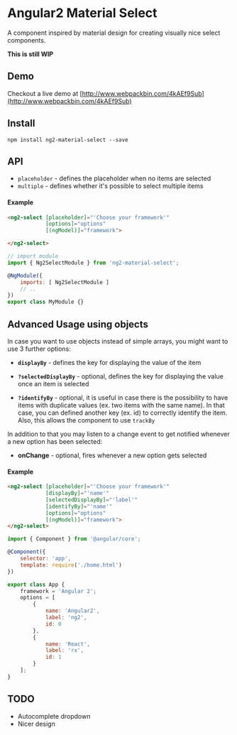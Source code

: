 # Angular2 Material Select

A component inspired by material design for creating visually nice select components.

**This is still WIP**

## Demo
Checkout a live demo at [http://www.webpackbin.com/4kAEf9Sub](http://www.webpackbin.com/4kAEf9Sub)

## Install

    npm install ng2-material-select --save

## API
- `placeholder` - defines the placeholder when no items are selected
- `multiple` - defines whether it's possible to select multiple items


#### Example
```html
<ng2-select [placeholder]="'Choose your framework'"
            [options]="options"
            [(ngModel)]="framework">

</ng2-select>
```
```javascript
// import module
import { Ng2SelectModule } from 'ng2-material-select';

@NgModule({
    imports: [ Ng2SelectModule ]
    // ..
})
export class MyModule {}
```

## Advanced Usage using objects

In case you want to use objects instead of simple arrays, you might want to use 3 further options:
- **`displayBy`** - defines the key for displaying the value of the item

- **`?selectedDisplayBy`** - optional, defines the key for displaying the value once an item is selected

- **`?identifyBy`** - optional, it is useful in case there is the possibility to have items with duplicate values (ex. two items with the same name). In that case, you can defined another key (ex. id) to correctly identify the item. Also, this allows the component to use `trackBy`

In addition to that you may listen to a change event to get notified whenever a new option has been selected:

- **onChange** - optional, fires whenever a new option gets selected

#### Example
```html
<ng2-select [placeholder]="'Choose your framework'"
            [displayBy]="'name'"
            [selectedDisplayBy]="'label'"
            [identifyBy]="'name'"
            [options]="options"
            [(ngModel)]="framework">
</ng2-select>
```
```javascript
import { Component } from '@angular/core';

@Component({
    selector: 'app',
    template: require('./home.html')
})

export class App {
    framework = 'Angular 2';
    options = [
        {
            name: 'Angular2',
            label: 'ng2',
            id: 0
        },
        {
            name: 'React',
            label: 'rx',
            id: 1
        }
    ];
}
 ```   

## TODO
- Autocomplete dropdown
- Nicer design
